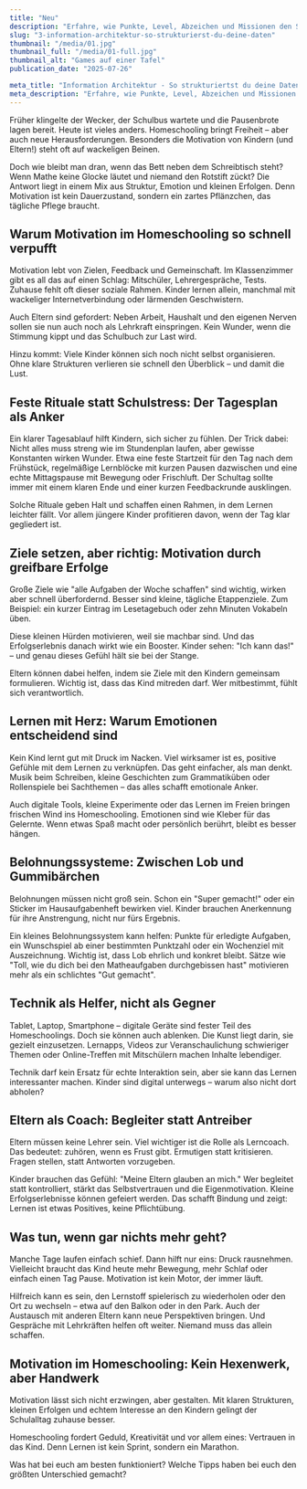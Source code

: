 ```yaml
---
title: "Neu"
description: "Erfahre, wie Punkte, Level, Abzeichen und Missionen den Schulalltag spannender machen, die Motivation erhöhen und den Lernerfolg mit spielerischen Elementen fördern."
slug: "3-information-architektur-so-strukturierst-du-deine-daten"
thumbnail: "/media/01.jpg"
thumbnail_full: "/media/01-full.jpg"
thumbnail_alt: "Games auf einer Tafel"
publication_date: "2025-07-26"

meta_title: "Information Architektur - So strukturiertst du deine Daten"
meta_description: "Erfahre, wie Punkte, Level, Abzeichen und Missionen den Schulalltag spannender machen, die Motivation erhöhen und den Lernerfolg mit spielerischen Elementen fördern."
---
```


Früher klingelte der Wecker, der Schulbus wartete und die Pausenbrote lagen bereit. Heute ist vieles anders. Homeschooling bringt Freiheit – aber auch neue Herausforderungen. Besonders die Motivation von Kindern (und Eltern!) steht oft auf wackeligen Beinen.

Doch wie bleibt man dran, wenn das Bett neben dem Schreibtisch steht? Wenn Mathe keine Glocke läutet und niemand den Rotstift zückt? Die Antwort liegt in einem Mix aus Struktur, Emotion und kleinen Erfolgen. Denn Motivation ist kein Dauerzustand, sondern ein zartes Pflänzchen, das tägliche Pflege braucht.

## Warum Motivation im Homeschooling so schnell verpufft

Motivation lebt von Zielen, Feedback und Gemeinschaft. Im Klassenzimmer gibt es all das auf einen Schlag: Mitschüler, Lehrergespräche, Tests. Zuhause fehlt oft dieser soziale Rahmen. Kinder lernen allein, manchmal mit wackeliger Internetverbindung oder lärmenden Geschwistern.

Auch Eltern sind gefordert: Neben Arbeit, Haushalt und den eigenen Nerven sollen sie nun auch noch als Lehrkraft einspringen. Kein Wunder, wenn die Stimmung kippt und das Schulbuch zur Last wird.

Hinzu kommt: Viele Kinder können sich noch nicht selbst organisieren. Ohne klare Strukturen verlieren sie schnell den Überblick – und damit die Lust.

## Feste Rituale statt Schulstress: Der Tagesplan als Anker

Ein klarer Tagesablauf hilft Kindern, sich sicher zu fühlen. Der Trick dabei: Nicht alles muss streng wie im Stundenplan laufen, aber gewisse Konstanten wirken Wunder. Etwa eine feste Startzeit für den Tag nach dem Frühstück, regelmäßige Lernblöcke mit kurzen Pausen dazwischen und eine echte Mittagspause mit Bewegung oder Frischluft. Der Schultag sollte immer mit einem klaren Ende und einer kurzen Feedbackrunde ausklingen.

Solche Rituale geben Halt und schaffen einen Rahmen, in dem Lernen leichter fällt. Vor allem jüngere Kinder profitieren davon, wenn der Tag klar gegliedert ist.

## Ziele setzen, aber richtig: Motivation durch greifbare Erfolge

Große Ziele wie "alle Aufgaben der Woche schaffen" sind wichtig, wirken aber schnell überfordernd. Besser sind kleine, tägliche Etappenziele. Zum Beispiel: ein kurzer Eintrag im Lesetagebuch oder zehn Minuten Vokabeln üben.

Diese kleinen Hürden motivieren, weil sie machbar sind. Und das Erfolgserlebnis danach wirkt wie ein Booster. Kinder sehen: "Ich kann das!" – und genau dieses Gefühl hält sie bei der Stange.

Eltern können dabei helfen, indem sie Ziele mit den Kindern gemeinsam formulieren. Wichtig ist, dass das Kind mitreden darf. Wer mitbestimmt, fühlt sich verantwortlich.

## Lernen mit Herz: Warum Emotionen entscheidend sind

Kein Kind lernt gut mit Druck im Nacken. Viel wirksamer ist es, positive Gefühle mit dem Lernen zu verknüpfen. Das geht einfacher, als man denkt. Musik beim Schreiben, kleine Geschichten zum Grammatiküben oder Rollenspiele bei Sachthemen – das alles schafft emotionale Anker.

Auch digitale Tools, kleine Experimente oder das Lernen im Freien bringen frischen Wind ins Homeschooling. Emotionen sind wie Kleber für das Gelernte. Wenn etwas Spaß macht oder persönlich berührt, bleibt es besser hängen.

## Belohnungssysteme: Zwischen Lob und Gummibärchen

Belohnungen müssen nicht groß sein. Schon ein "Super gemacht!" oder ein Sticker im Hausaufgabenheft bewirken viel. Kinder brauchen Anerkennung für ihre Anstrengung, nicht nur fürs Ergebnis.

Ein kleines Belohnungssystem kann helfen: Punkte für erledigte Aufgaben, ein Wunschspiel ab einer bestimmten Punktzahl oder ein Wochenziel mit Auszeichnung. Wichtig ist, dass Lob ehrlich und konkret bleibt. Sätze wie "Toll, wie du dich bei den Matheaufgaben durchgebissen hast" motivieren mehr als ein schlichtes "Gut gemacht".

## Technik als Helfer, nicht als Gegner

Tablet, Laptop, Smartphone – digitale Geräte sind fester Teil des Homeschoolings. Doch sie können auch ablenken. Die Kunst liegt darin, sie gezielt einzusetzen. Lernapps, Videos zur Veranschaulichung schwieriger Themen oder Online-Treffen mit Mitschülern machen Inhalte lebendiger.

Technik darf kein Ersatz für echte Interaktion sein, aber sie kann das Lernen interessanter machen. Kinder sind digital unterwegs – warum also nicht dort abholen?

## Eltern als Coach: Begleiter statt Antreiber

Eltern müssen keine Lehrer sein. Viel wichtiger ist die Rolle als Lerncoach. Das bedeutet: zuhören, wenn es Frust gibt. Ermutigen statt kritisieren. Fragen stellen, statt Antworten vorzugeben.

Kinder brauchen das Gefühl: "Meine Eltern glauben an mich." Wer begleitet statt kontrolliert, stärkt das Selbstvertrauen und die Eigenmotivation. Kleine Erfolgserlebnisse können gefeiert werden. Das schafft Bindung und zeigt: Lernen ist etwas Positives, keine Pflichtübung.

## Was tun, wenn gar nichts mehr geht?

Manche Tage laufen einfach schief. Dann hilft nur eins: Druck rausnehmen. Vielleicht braucht das Kind heute mehr Bewegung, mehr Schlaf oder einfach einen Tag Pause. Motivation ist kein Motor, der immer läuft.

Hilfreich kann es sein, den Lernstoff spielerisch zu wiederholen oder den Ort zu wechseln – etwa auf den Balkon oder in den Park. Auch der Austausch mit anderen Eltern kann neue Perspektiven bringen. Und Gespräche mit Lehrkräften helfen oft weiter. Niemand muss das allein schaffen.

## Motivation im Homeschooling: Kein Hexenwerk, aber Handwerk

Motivation lässt sich nicht erzwingen, aber gestalten. Mit klaren Strukturen, kleinen Erfolgen und echtem Interesse an den Kindern gelingt der Schulalltag zuhause besser.

Homeschooling fordert Geduld, Kreativität und vor allem eines: Vertrauen in das Kind. Denn Lernen ist kein Sprint, sondern ein Marathon.

Was hat bei euch am besten funktioniert? Welche Tipps haben bei euch den größten Unterschied gemacht?
